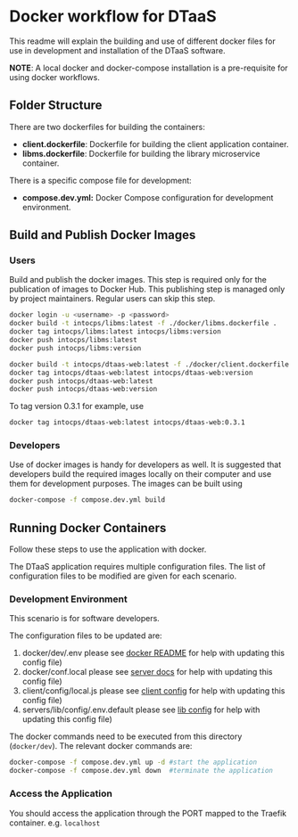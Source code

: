 # Docker workflow for DTaaS

This readme will explain the building and use of different docker files
for use in development and installation of the DTaaS software.

**NOTE**: A local docker and docker-compose installation is a pre-requisite
for using docker workflows.

## Folder Structure

There are two dockerfiles for building the containers:

- **client.dockerfile**: Dockerfile for building
  the client application container.
- **libms.dockerfile**: Dockerfile for building the library microservice container.

There is a specific compose file for development:

- **compose.dev.yml:** Docker Compose configuration for development environment.

## Build and Publish Docker Images

### Users

Build and publish the docker images. This step is required only for
the publication of images to Docker Hub. This publishing step is managed
only by project maintainers. Regular users can skip this step.

```sh
docker login -u <username> -p <password>
docker build -t intocps/libms:latest -f ./docker/libms.dockerfile .
docker tag intocps/libms:latest intocps/libms:version
docker push intocps/libms:latest
docker push intocps/libms:version

docker build -t intocps/dtaas-web:latest -f ./docker/client.dockerfile .
docker tag intocps/dtaas-web:latest intocps/dtaas-web:version
docker push intocps/dtaas-web:latest
docker push intocps/dtaas-web:version
```

To tag version 0.3.1 for example, use

```sh
docker tag intocps/dtaas-web:latest intocps/dtaas-web:0.3.1
```

### Developers

Use of docker images is handy for developers as well. It is suggested
that developers build the required images locally on their computer and
use them for development purposes. The images can be built using

```sh
docker-compose -f compose.dev.yml build
```

## Running Docker Containers

Follow these steps to use the application with docker.

The DTaaS application requires multiple configuration files. The list of
configuration files to be modified are given for each scenario.

### Development Environment

This scenario is for software developers.

The configuration files to be updated are:

1. docker/dev/.env
   please see [docker README](../README.md) for help
   with updating this config file)
1. docker/conf.local
   please see [server docs](../docs/admin/servers/auth.md) for help
   with updating this config file)
1. client/config/local.js
   please see [client config](../../docs/admin/client/CLIENT.md) for help
   with updating this config file)
1. servers/lib/config/.env.default
   please see [lib config](../../docs/admin/servers/lib/LIB-MS.md) for help
   with updating this config file)

The docker commands need to be executed from this directory (`docker/dev`).
The relevant docker commands are:

```bash
docker-compose -f compose.dev.yml up -d #start the application
docker-compose -f compose.dev.yml down  #terminate the application
```

### Access the Application

You should access the application through the PORT mapped to the Traefik container.
e.g. `localhost`
